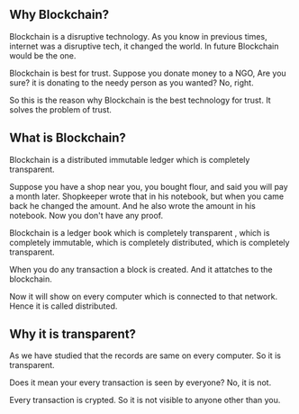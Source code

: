 ## Why Blockchain?

Blockchain is a disruptive technology. As you know in previous times, internet was a disruptive tech, it changed the world. In future Blockchain would be the one.

Blockchain is best for trust. Suppose you donate money to a NGO, Are you sure? it is donating to the needy person as you wanted? No, right.

So this is the reason why Blockchain is the best technology for trust. It solves the problem of trust.

## What is Blockchain?

Blockchain is a distributed immutable ledger which is completely transparent.

Suppose you have a shop near you, you bought flour, and said you will pay a month later. Shopkeeper wrote that in his notebook, but when you came back he changed the amount. And he also wrote the amount in his notebook. Now you don't have any proof.

Blockchain is a ledger book which is completely transparent , which is completely immutable, which is completely distributed, which is completely transparent.

When you do any transaction a block is created. And it attatches to the blockchain.

Now it will show on every computer which is connected to that network. Hence it is called distributed.

## Why it is transparent?

As we have studied that the records are same on every computer. So it is transparent. 

Does it mean your every transaction is seen by everyone? No, it is not.

Every transaction is crypted. So it is not visible to anyone other than you.
